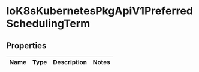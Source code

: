 
# IoK8sKubernetesPkgApiV1PreferredSchedulingTerm

## Properties
Name | Type | Description | Notes
------------ | ------------- | ------------- | -------------



